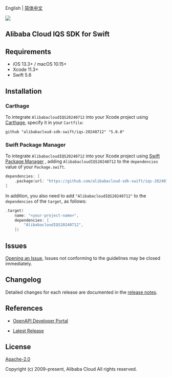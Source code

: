 English | [简体中文](README-CN.md)

![](https://aliyunsdk-pages.alicdn.com/icons/AlibabaCloud.svg)

## Alibaba Cloud IQS SDK for Swift

## Requirements

- iOS 13.3+ / macOS 10.15+
- Xcode 11.3+
- Swift 5.6

## Installation

### Carthage

To integrate `AlibabacloudIQS20240712` into your Xcode project using [Carthage](https://github.com/Carthage/Carthage), specify it in your `Cartfile`:

```ogdl
github "alibabacloud-sdk-swift/iqs-20240712" "5.0.0"
```

### Swift Package Manager

To integrate `AlibabacloudIQS20240712` into your Xcode project using [Swift Package Manager](https://swift.org/package-manager/) , adding `AlibabacloudIQS20240712` to the `dependencies` value of your `Package.swift`.

```swift
dependencies: [
    .package(url: "https://github.com/alibabacloud-sdk-swift/iqs-20240712.git", from: "5.0.0")
]
```

In addition, you also need to add `"AlibabacloudIQS20240712"` to the `dependencies` of the `target`, as follows:

```swift
.target(
    name: "<your-project-name>",
    dependencies: [
        "AlibabacloudIQS20240712",
    ])
```

## Issues

[Opening an Issue](https://github.com/alibabacloud-sdk-swift/iqs-20240712/issues/new), Issues not conforming to the guidelines may be closed immediately.

## Changelog

Detailed changes for each release are documented in the [release notes](./ChangeLog.txt).

## References

* [OpenAPI Developer Portal](https://next.api.alibabacloud.com/home)
- [Latest Release](https://github.com/alibabacloud-sdk-swift/iqs-20240712)

## License

[Apache-2.0](http://www.apache.org/licenses/LICENSE-2.0)

Copyright (c) 2009-present, Alibaba Cloud All rights reserved.
